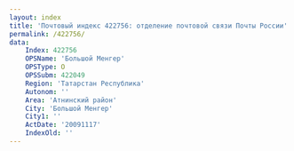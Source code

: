 ```yaml
---
layout: index
title: 'Почтовый индекс 422756: отделение почтовой связи Почты России'
permalink: /422756/
data:
    Index: 422756
    OPSName: 'Большой Менгер'
    OPSType: О
    OPSSubm: 422049
    Region: 'Татарстан Республика'
    Autonom: ''
    Area: 'Атнинский район'
    City: 'Большой Менгер'
    City1: ''
    ActDate: '20091117'
    IndexOld: ''
---
```

